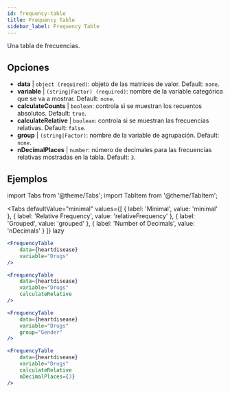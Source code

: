 ```yaml
---
id: frequency-table
title: Frequency Table
sidebar_label: Frequency Table
---
```


Una tabla de frecuencias.

## Opciones

* __data__ | `object (required)`: objeto de las matrices de valor. Default: `none`.
* __variable__ | `(string|Factor) (required)`: nombre de la variable categórica que se va a mostrar. Default: `none`.
* __calculateCounts__ | `boolean`: controla si se muestran los recuentos absolutos. Default: `true`.
* __calculateRelative__ | `boolean`: controla si se muestran las frecuencias relativas. Default: `false`.
* __group__ | `(string|Factor)`: nombre de la variable de agrupación. Default: `none`.
* __nDecimalPlaces__ | `number`: número de decimales para las frecuencias relativas mostradas en la tabla. Default: `3`.


## Ejemplos

import Tabs from '@theme/Tabs';
import TabItem from '@theme/TabItem';

<Tabs
    defaultValue="minimal"
    values={[
        { label: 'Minimal', value: 'minimal' },
        { label: 'Relative Frequency', value: 'relativeFrequency' },
        { label: 'Grouped', value: 'grouped' },
        { label: 'Number of Decimals', value: 'nDecimals' }
    ]}
    lazy
>

<TabItem value="minimal">

```jsx live
<FrequencyTable
    data={heartdisease} 
    variable="Drugs"
/>
```
</TabItem>

<TabItem value="relativeFrequency">

```jsx live
<FrequencyTable
    data={heartdisease} 
    variable="Drugs"
    calculateRelative
/>
```

</TabItem>

<TabItem value="grouped">

```jsx live
<FrequencyTable
    data={heartdisease} 
    variable="Drugs"
    group="Gender"
/>
```

</TabItem>

<TabItem value="nDecimals">

```jsx live
<FrequencyTable
    data={heartdisease} 
    variable="Drugs"
    calculateRelative 
    nDecimalPlaces={3}
/>
```

</TabItem>

</Tabs>
